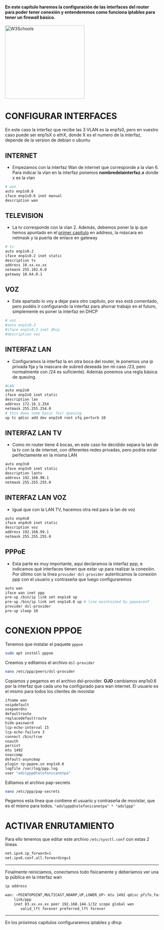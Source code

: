 #### En este capítulo haremos la configuración de las interfaces del router para poder tener conexión y entenderemos como funciona iptables para tener un firewall básico.
<p>
<a href="https://neo.zer01.eu/2021/09/19/router-linux-debian-movistar-fusion-ep-2-esquema-de-red/">
<img border="0" alt="W3Schools" src="https://i.postimg.cc/5tdbj1xx/esquemared-drawio.png" width="260" height="240">
</a>
</p>

# CONFIGURAR INTERFACES
En este caso la interfaz que recibe las 3 VLAN es la enp1s0, pero en vuestro caso puede ser enp1sX o ethX, donde X es el numero de la interfaz, depende de la version de debian o ubuntu
## INTERNET
- Empezamos con la interfaz Wan de internet que corresponde a la vlan 6. Para indicar la vlan en la interfaz ponemos **nombredelainterfaz.x** donde x es la vlan
```bash
# wan
auto enp1s0.6
iface enp1s0.6 inet manual
description wan
```

## TELEVISION
- La tv corresponde con la vlan 2. Además, debemos poner la ip que hemos apuntado en el [primer capitulo](https://neo.zer01.eu/2021/09/19/router-linux-movistar-fusion-ep-1-idont-ip-imagenio-ont-propia/ "primer capitulo") en address, la máscara en netmask y la puerta de enlace en gateway
```bash
# tv
auto enp1s0.2
iface enp1s0.2 inet static
description tv
address 10.xx.xx.xx
netmask 255.192.0.0
gateway 10.64.0.1
```

## VOZ
- Este apartado lo voy a dejar para otro capítulo, por eso está comentado, pero podéis ir configurando la interfaz para ahorrar trabajo en el futuro, simplemente es poner la interfaz en DHCP
```bash
# voz
#auto enp1s0.3
#iface enp1s0.3 inet dhcp
#description voz
```

## INTERFAZ LAN
- Configuramos la interfaz la en otra boca del router, le ponemos una ip privada fija y la mascara de subred deseada (en mi caso /23, pero normalmente con /24 es suficiente). Además ponemos una regla básica de queuing.
```bash
#LAN
auto enp2s0
iface enp2s0 inet static
description lan
address 172.16.1.254
netmask 255.255.254.0
# this does some basic fair queuing
up tc qdisc add dev enp2s0 root sfq perturb 10
```

## INTERFAZ LAN TV
- Como mi router tiene 4 bocas, en este caso he decidido separa la lan de la tv con la de internet, con diferentes redes privadas, pero podría estar perfectamente en la misma LAN
```bash
auto enp3s0
iface enp3s0 inet static
description lantv
address 192.168.98.1
netmask 255.255.255.0
```

## INTERFAZ LAN VOZ
- Igual que con la LAN TV, hacemos otra red para la lan de voz
```bash
auto enp4s0
iface enp4s0 inet static
description voz
address 192.168.99.1
netmask 255.255.255.0
```

## PPPoE
- Esta parte es muy importante, aquí declaramos la interfaz ppp, e indicamos qué interfaces tienen que estar up para realizar la conexión. Por último con la línea `provider dsl-provider` autenticamos la conexión ppp con el usuario y contraseña que luego configuraremos
```bash
auto wan
iface wan inet ppp
pre-up /bin/ip link set enp1s0 up
pre-up /bin/ip link set enp1s0.6 up # line maintained by pppoeconf
provider dsl-provider
pre-up sleep 10
```

# CONEXION PPPOE
Tenemos que instalar el paquete `pppoe`
```bash
sudo apt install pppoe
```


Creamos y editamos el archivo `dsl-provider`
```bash 
nano /etc/ppp/peers/dsl-provider 
```
Copiamos y pegamos en el archivo dsl-provider. **OJO** cambiamos enp1s0.6 por la interfaz que cada uno ha configurado para wan internet. El usuario es el mismo para todos los clientes de movistar

```bash
ifname wan
noipdefault
usepeerdns
defaultroute
replacedefaultroute
hide-password
lcp-echo-interval 15
lcp-echo-failure 3
connect /bin/true
noauth
persist
mtu 1492
noaccomp
default-asyncmap
plugin rp-pppoe.so enp1s0.6
logfile /var/log/ppp.log
user "adslppp@telefonicanetpa"
```

Editamos el archivo pap-secrets
```bash
nano /etc/ppp/pap-secrets
```
Pegamos esta línea que contiene el usuario y contraseña de movistar, que es el mismo para todos. ` "adslppp@telefonicanetpa" * "adslppp" `

# ACTIVAR ENRUTAMIENTO
Para ello tenemos que editar este archivo `/etc/sysctl.conf` con estas 2 líneas
```bash
net.ipv4.ip_forward=1
net.ipv6.conf.all.forwarding=1
```
---
Finalmente reiniciamos, conectamos todo físicamente y deberíamos ver una ip pública en la interfaz wan
```bash
ip address

wan: <POINTOPOINT,MULTICAST,NOARP,UP,LOWER_UP> mtu 1492 qdisc pfifo_fast state UNKNOWN group default qlen 3
    link/ppp
    inet 83.xx.xx.xx peer 192.168.144.1/32 scope global wan
       valid_lft forever preferred_lft forever

```
---
En los próximos capítulos configuraremos iptables y dhcp












